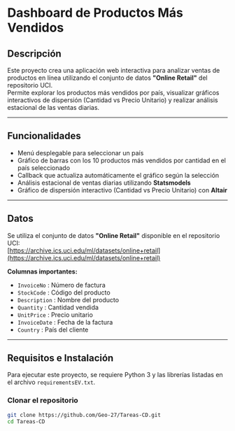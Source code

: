 # Dashboard de Productos Más Vendidos

## Descripción
Este proyecto crea una aplicación web interactiva para analizar ventas de productos en línea utilizando el conjunto de datos **"Online Retail"** del repositorio UCI.  
Permite explorar los productos más vendidos por país, visualizar gráficos interactivos de dispersión (Cantidad vs Precio Unitario) y realizar análisis estacional de las ventas diarias.

---

## Funcionalidades
- Menú desplegable para seleccionar un país
- Gráfico de barras con los 10 productos más vendidos por cantidad en el país seleccionado
- Callback que actualiza automáticamente el gráfico según la selección
- Análisis estacional de ventas diarias utilizando **Statsmodels**
- Gráfico de dispersión interactivo (Cantidad vs Precio Unitario) con **Altair**

---
## Datos

Se utiliza el conjunto de datos **"Online Retail"** disponible en el repositorio UCI:  
[https://archive.ics.uci.edu/ml/datasets/online+retail](https://archive.ics.uci.edu/ml/datasets/online+retail)

**Columnas importantes:**
- `InvoiceNo` : Número de factura
- `StockCode` : Código del producto
- `Description` : Nombre del producto
- `Quantity` : Cantidad vendida
- `UnitPrice` : Precio unitario
- `InvoiceDate` : Fecha de la factura
- `Country` : País del cliente

---

## Requisitos e Instalación

Para ejecutar este proyecto, se requiere Python 3 y las librerías listadas en el archivo `requirementsEV.txt`.

### Clonar el repositorio

```bash
git clone https://github.com/Geo-27/Tareas-CD.git
cd Tareas-CD
